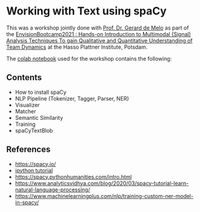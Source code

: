 # Working with Text using spaCy
This was a workshop jointly done with [Prof. Dr. Gerard de Melo](http://gerard.demelo.org/) as part of the [EnvisionBootcamp2021 : Hands-on Introduction to Multimodal (Signal)
Analysis Techniques To gain Qualitative and Quantitative Understanding of Team Dynamics](https://www.centerforadvanceddesignstudies.org/envision) at the Hasso Plattner Institute, Potsdam.

The [colab notebook](https://colab.research.google.com/drive/1g386raiz80Cu6Wi0wzwUhkHLwC4LeKxb#scrollTo=20Xp5m5CxTVF) used for the workshop contains the following:

## Contents
* How to install spaCy
* NLP Pipeline (Tokenizer, Tagger, Parser, NER)
* Visualizer
* Matcher
* Semantic Similarity
* Training
* spaCyTextBlob

## References 
* https://spacy.io/
* [ipython tutorial](https://github.com/dcavar/python-tutorial-for-ipython)
*   https://spacy.pythonhumanities.com/intro.html
*   https://www.analyticsvidhya.com/blog/2020/03/spacy-tutorial-learn-natural-language-processing/
*   https://www.machinelearningplus.com/nlp/training-custom-ner-model-in-spacy/
